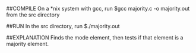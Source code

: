 ##COMPILE
On a *nix system with gcc, run 
$gcc majority.c -o majority.out
from the src directory

##RUN
In the src directory, run 
$./majority.out

##EXPLANATION
Finds the mode element, then tests if that element
is a majority element. 



